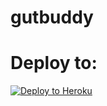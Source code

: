 # gutbuddy


# Deploy to:
[![Deploy to Heroku](https://www.herokucdn.com/deploy/button.svg)](https://heroku.com/deploy)
